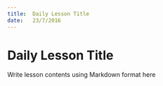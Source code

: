```yaml
---
title:  Daily Lesson Title
date:   23/7/2016
---
```


# Daily Lesson Title

Write lesson contents using Markdown format here